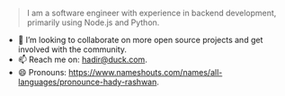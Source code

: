 > I am a software engineer with experience in backend development, primarily using Node.js and Python.

- 👯 I’m looking to collaborate on more open source projects and get involved with the community. 
- 📫 Reach me on: hadir@duck.com.
- 😄 Pronouns: https://www.nameshouts.com/names/all-languages/pronounce-hady-rashwan.
